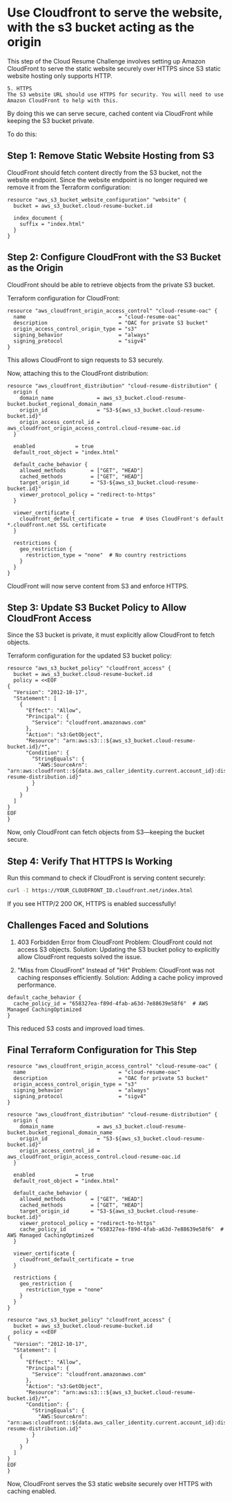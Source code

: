 # Use Cloudfront to serve the website, with the s3 bucket acting as the origin

This step of the Cloud Resume Challenge involves setting up Amazon CloudFront to serve the static website securely over HTTPS since S3 static website hosting only supports HTTP.

```text
5. HTTPS
The S3 website URL should use HTTPS for security. You will need to use Amazon CloudFront to help with this.
```

By doing this we can serve secure, cached content via CloudFront while keeping the S3 bucket private.

To do this:

## Step 1: Remove Static Website Hosting from S3

CloudFront should fetch content directly from the S3 bucket, not the website endpoint. Since the website endpoint is no longer required we remove it from the Terraform configuration:

```hcl
resource "aws_s3_bucket_website_configuration" "website" {
  bucket = aws_s3_bucket.cloud-resume-bucket.id

  index_document {
    suffix = "index.html"
  }
}
```

## Step 2: Configure CloudFront with the S3 Bucket as the Origin

CloudFront should be able to retrieve objects from the private S3 bucket.

Terraform configuration for CloudFront:

```hcl
resource "aws_cloudfront_origin_access_control" "cloud-resume-oac" {
  name                              = "cloud-resume-oac"
  description                       = "OAC for private S3 bucket"
  origin_access_control_origin_type = "s3"
  signing_behavior                  = "always"
  signing_protocol                  = "sigv4"
}
```

This allows CloudFront to sign requests to S3 securely.

Now, attaching this to the CloudFront distribution:

```hcl
resource "aws_cloudfront_distribution" "cloud-resume-distribution" {
  origin {
    domain_name              = aws_s3_bucket.cloud-resume-bucket.bucket_regional_domain_name
    origin_id                = "S3-${aws_s3_bucket.cloud-resume-bucket.id}"
    origin_access_control_id = aws_cloudfront_origin_access_control.cloud-resume-oac.id
  }

  enabled             = true
  default_root_object = "index.html"

  default_cache_behavior {
    allowed_methods        = ["GET", "HEAD"]
    cached_methods         = ["GET", "HEAD"]
    target_origin_id       = "S3-${aws_s3_bucket.cloud-resume-bucket.id}"
    viewer_protocol_policy = "redirect-to-https"
  }

  viewer_certificate {
    cloudfront_default_certificate = true  # Uses CloudFront's default *.cloudfront.net SSL certificate
  }

  restrictions {
    geo_restriction {
      restriction_type = "none"  # No country restrictions
    }
  }
}
```

CloudFront will now serve content from S3 and enforce HTTPS.

## Step 3: Update S3 Bucket Policy to Allow CloudFront Access

Since the S3 bucket is private, it must explicitly allow CloudFront to fetch objects.

Terraform configuration for the updated S3 bucket policy:

```hcl
resource "aws_s3_bucket_policy" "cloudfront_access" {
  bucket = aws_s3_bucket.cloud-resume-bucket.id
  policy = <<EOF
{
  "Version": "2012-10-17",
  "Statement": [
    {
      "Effect": "Allow",
      "Principal": {
        "Service": "cloudfront.amazonaws.com"
      },
      "Action": "s3:GetObject",
      "Resource": "arn:aws:s3:::${aws_s3_bucket.cloud-resume-bucket.id}/*",
      "Condition": {
        "StringEquals": {
          "AWS:SourceArn": "arn:aws:cloudfront::${data.aws_caller_identity.current.account_id}:distribution/${aws_cloudfront_distribution.cloud-resume-distribution.id}"
        }
      }
    }
  ]
}
EOF
}
```

Now, only CloudFront can fetch objects from S3—keeping the bucket secure.

## Step 4: Verify That HTTPS Is Working

Run this command to check if CloudFront is serving content securely:

```bash
curl -I https://YOUR_CLOUDFRONT_ID.cloudfront.net/index.html
```

If you see HTTP/2 200 OK, HTTPS is enabled successfully!

## Challenges Faced and Solutions

1. 403 Forbidden Error from CloudFront
Problem: CloudFront could not access S3 objects.
Solution: Updating the S3 bucket policy to explicitly allow CloudFront requests solved the issue.

1. "Miss from CloudFront" Instead of "Hit"
Problem: CloudFront was not caching responses efficiently.
Solution: Adding a cache policy improved performance.

```hcl
default_cache_behavior {
  cache_policy_id = "658327ea-f89d-4fab-a63d-7e88639e58f6"  # AWS Managed CachingOptimized
}
```

This reduced S3 costs and improved load times.

## Final Terraform Configuration for This Step

```hcl
resource "aws_cloudfront_origin_access_control" "cloud-resume-oac" {
  name                              = "cloud-resume-oac"
  description                       = "OAC for private S3 bucket"
  origin_access_control_origin_type = "s3"
  signing_behavior                  = "always"
  signing_protocol                  = "sigv4"
}

resource "aws_cloudfront_distribution" "cloud-resume-distribution" {
  origin {
    domain_name              = aws_s3_bucket.cloud-resume-bucket.bucket_regional_domain_name
    origin_id                = "S3-${aws_s3_bucket.cloud-resume-bucket.id}"
    origin_access_control_id = aws_cloudfront_origin_access_control.cloud-resume-oac.id
  }

  enabled             = true
  default_root_object = "index.html"

  default_cache_behavior {
    allowed_methods        = ["GET", "HEAD"]
    cached_methods         = ["GET", "HEAD"]
    target_origin_id       = "S3-${aws_s3_bucket.cloud-resume-bucket.id}"
    viewer_protocol_policy = "redirect-to-https"
    cache_policy_id        = "658327ea-f89d-4fab-a63d-7e88639e58f6"  # AWS Managed CachingOptimized
  }

  viewer_certificate {
    cloudfront_default_certificate = true
  }

  restrictions {
    geo_restriction {
      restriction_type = "none"
    }
  }
}

resource "aws_s3_bucket_policy" "cloudfront_access" {
  bucket = aws_s3_bucket.cloud-resume-bucket.id
  policy = <<EOF
{
  "Version": "2012-10-17",
  "Statement": [
    {
      "Effect": "Allow",
      "Principal": {
        "Service": "cloudfront.amazonaws.com"
      },
      "Action": "s3:GetObject",
      "Resource": "arn:aws:s3:::${aws_s3_bucket.cloud-resume-bucket.id}/*",
      "Condition": {
        "StringEquals": {
          "AWS:SourceArn": "arn:aws:cloudfront::${data.aws_caller_identity.current.account_id}:distribution/${aws_cloudfront_distribution.cloud-resume-distribution.id}"
        }
      }
    }
  ]
}
EOF
}
```

Now, CloudFront serves the S3 static website securely over HTTPS with caching enabled.
